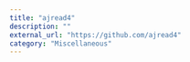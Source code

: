 ```yaml
---
title: "ajread4"
description: ""
external_url: "https://github.com/ajread4"
category: "Miscellaneous"
---
```

